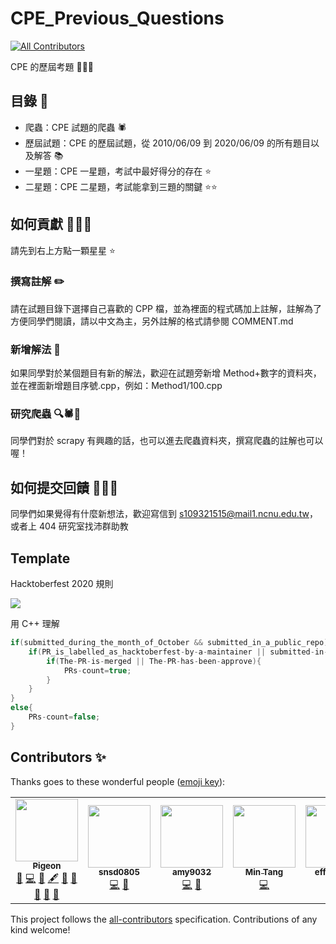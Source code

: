 # CPE_Previous_Questions
<!-- ALL-CONTRIBUTORS-BADGE:START - Do not remove or modify this section -->
[![All Contributors](https://img.shields.io/badge/all_contributors-7-orange.svg?style=flat-square)](#contributors-)
<!-- ALL-CONTRIBUTORS-BADGE:END -->

CPE 的歷屆考題 📃📃📃

## 目錄 📖

* 爬蟲：CPE 試題的爬蟲 🕷️
* 歷屆試題：CPE 的歷屆試題，從 2010/06/09 到 2020/06/09 的所有題目以及解答 📚
* 一星題：CPE 一星題，考試中最好得分的存在 ⭐
* 二星題：CPE 二星題，考試能拿到三題的關鍵 ⭐⭐

## 如何貢獻 🤔🤔🤔

請先到右上方點一顆星星 ⭐

### 撰寫註解 ✏️

請在試題目錄下選擇自己喜歡的 CPP 檔，並為裡面的程式碼加上註解，註解為了方便同學們閱讀，請以中文為主，另外註解的格式請參閱 COMMENT.md

### 新增解法 📑

如果同學對於某個題目有新的解法，歡迎在試題旁新增 Method+數字的資料夾，並在裡面新增題目序號.cpp，例如：Method1/100.cpp

### 研究爬蟲 🔍🕷️🔎

同學們對於 scrapy 有興趣的話，也可以進去爬蟲資料夾，撰寫爬蟲的註解也可以喔！

## 如何提交回饋 🤔🤔🤔

同學們如果覺得有什麼新想法，歡迎寫信到 s109321515@mail1.ncnu.edu.tw，或者上 404 研究室找沛群助教

## Template

Hacktoberfest 2020 規則

![](https://user-images.githubusercontent.com/32315294/95982949-6b49b880-0e53-11eb-8c21-5135748b2e0c.png)

用 C++ 理解

```cpp
if(submitted_during_the_month_of_October && submitted_in_a_public_repo){
    if(PR_is_labelled_as_hacktoberfest-by-a-maintainer || submitted-in-a-repo-with-the-hacktoberfest-topic){
        if(The-PR-is-merged || The-PR-has-been-approve){
            PRs-count=true;
        }
    }
}
else{
    PRs-count=false;
}
```

## Contributors ✨

Thanks goes to these wonderful people ([emoji key](https://allcontributors.org/docs/en/emoji-key)):

<!-- ALL-CONTRIBUTORS-LIST:START - Do not remove or modify this section -->
<!-- prettier-ignore-start -->
<!-- markdownlint-disable -->
<table>
  <tr>
    <td align="center"><a href="https://github.com/LuckyPigeon"><img src="https://avatars0.githubusercontent.com/u/32315294?v=4" width="100px;" alt=""/><br /><sub><b>Pigeon</b></sub></a><br /><a href="#maintenance-LuckyPigeon" title="Maintenance">🚧</a> <a href="https://github.com/LuckyPigeon/CPE_Previous_Questions/commits?author=LuckyPigeon" title="Code">💻</a> <a href="https://github.com/LuckyPigeon/CPE_Previous_Questions/commits?author=LuckyPigeon" title="Documentation">📖</a> <a href="#content-LuckyPigeon" title="Content">🖋</a> <a href="#ideas-LuckyPigeon" title="Ideas, Planning, & Feedback">🤔</a> <a href="#projectManagement-LuckyPigeon" title="Project Management">📆</a> <a href="#question-LuckyPigeon" title="Answering Questions">💬</a> <a href="https://github.com/LuckyPigeon/CPE_Previous_Questions/pulls?q=is%3Apr+reviewed-by%3ALuckyPigeon" title="Reviewed Pull Requests">👀</a> <a href="#tool-LuckyPigeon" title="Tools">🔧</a></td>
    <td align="center"><a href="http://snsd0805.github.io"><img src="https://avatars1.githubusercontent.com/u/31038723?v=4" width="100px;" alt=""/><br /><sub><b>snsd0805</b></sub></a><br /><a href="https://github.com/LuckyPigeon/CPE_Previous_Questions/commits?author=snsd0805" title="Code">💻</a> <a href="https://github.com/LuckyPigeon/CPE_Previous_Questions/commits?author=snsd0805" title="Documentation">📖</a></td>
    <td align="center"><a href="https://github.com/amy9032"><img src="https://avatars2.githubusercontent.com/u/57109003?v=4" width="100px;" alt=""/><br /><sub><b>amy9032</b></sub></a><br /><a href="https://github.com/LuckyPigeon/CPE_Previous_Questions/commits?author=amy9032" title="Code">💻</a> <a href="https://github.com/LuckyPigeon/CPE_Previous_Questions/commits?author=amy9032" title="Documentation">📖</a></td>
    <td align="center"><a href="https://github.com/MinTimmy"><img src="https://avatars1.githubusercontent.com/u/47917301?v=4" width="100px;" alt=""/><br /><sub><b>Min Tang</b></sub></a><br /><a href="https://github.com/LuckyPigeon/CPE_Previous_Questions/commits?author=MinTimmy" title="Code">💻</a></td>
    <td align="center"><a href="https://github.com/efficacy38"><img src="https://avatars3.githubusercontent.com/u/60431808?v=4" width="100px;" alt=""/><br /><sub><b>efficacy38</b></sub></a><br /><a href="https://github.com/LuckyPigeon/CPE_Previous_Questions/commits?author=efficacy38" title="Code">💻</a></td>
    <td align="center"><a href="https://github.com/ruby5487"><img src="https://avatars1.githubusercontent.com/u/61654148?v=4" width="100px;" alt=""/><br /><sub><b>ruby5487</b></sub></a><br /><a href="https://github.com/LuckyPigeon/CPE_Previous_Questions/commits?author=ruby5487" title="Code">💻</a></td>
    <td align="center"><a href="https://github.com/eeeXun"><img src="https://avatars2.githubusercontent.com/u/58657914?v=4" width="100px;" alt=""/><br /><sub><b>EXun</b></sub></a><br /><a href="https://github.com/LuckyPigeon/CPE_Previous_Questions/commits?author=eeeXun" title="Documentation">📖</a></td>
  </tr>
</table>

<!-- markdownlint-enable -->
<!-- prettier-ignore-end -->
<!-- ALL-CONTRIBUTORS-LIST:END -->

This project follows the [all-contributors](https://github.com/all-contributors/all-contributors) specification. Contributions of any kind welcome!
